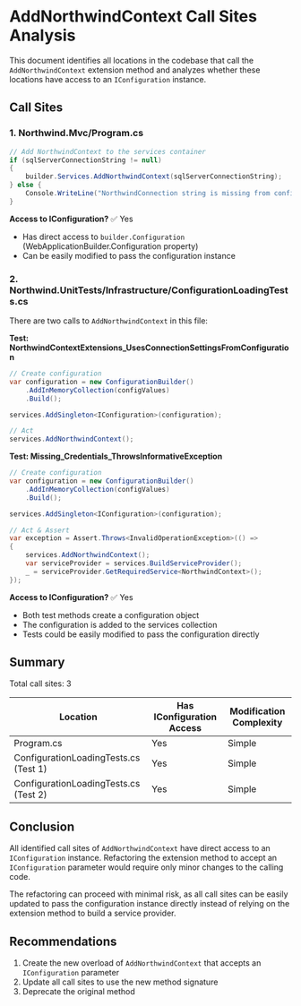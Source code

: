 # AddNorthwindContext Call Sites Analysis

This document identifies all locations in the codebase that call the `AddNorthwindContext` extension method and analyzes whether these locations have access to an `IConfiguration` instance.

## Call Sites

### 1. Northwind.Mvc/Program.cs

```csharp
// Add NorthwindContext to the services container
if (sqlServerConnectionString != null)
{
    builder.Services.AddNorthwindContext(sqlServerConnectionString);
} else {
    Console.WriteLine("NorthwindConnection string is missing from configuration");
}
```

**Access to IConfiguration?** ✅ Yes
- Has direct access to `builder.Configuration` (WebApplicationBuilder.Configuration property)
- Can be easily modified to pass the configuration instance

### 2. Northwind.UnitTests/Infrastructure/ConfigurationLoadingTests.cs

There are two calls to `AddNorthwindContext` in this file:

**Test: NorthwindContextExtensions_UsesConnectionSettingsFromConfiguration**
```csharp
// Create configuration
var configuration = new ConfigurationBuilder()
    .AddInMemoryCollection(configValues)
    .Build();

services.AddSingleton<IConfiguration>(configuration);

// Act
services.AddNorthwindContext();
```

**Test: Missing_Credentials_ThrowsInformativeException**
```csharp
// Create configuration
var configuration = new ConfigurationBuilder()
    .AddInMemoryCollection(configValues)
    .Build();

services.AddSingleton<IConfiguration>(configuration);

// Act & Assert
var exception = Assert.Throws<InvalidOperationException>(() =>
{
    services.AddNorthwindContext();
    var serviceProvider = services.BuildServiceProvider();
    _ = serviceProvider.GetRequiredService<NorthwindContext>();
});
```

**Access to IConfiguration?** ✅ Yes
- Both test methods create a configuration object
- The configuration is added to the services collection
- Tests could be easily modified to pass the configuration directly

## Summary

Total call sites: 3

| Location                              | Has IConfiguration Access | Modification Complexity |
| ------------------------------------- | ------------------------- | ----------------------- |
| Program.cs                            | Yes                       | Simple                  |
| ConfigurationLoadingTests.cs (Test 1) | Yes                       | Simple                  |
| ConfigurationLoadingTests.cs (Test 2) | Yes                       | Simple                  |

## Conclusion

All identified call sites of `AddNorthwindContext` have direct access to an `IConfiguration` instance. Refactoring the extension method to accept an `IConfiguration` parameter would require only minor changes to the calling code.

The refactoring can proceed with minimal risk, as all call sites can be easily updated to pass the configuration instance directly instead of relying on the extension method to build a service provider.

## Recommendations

1. Create the new overload of `AddNorthwindContext` that accepts an `IConfiguration` parameter
2. Update all call sites to use the new method signature
3. Deprecate the original method 